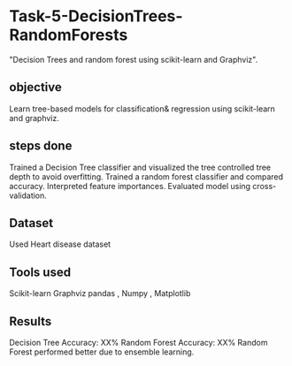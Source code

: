 # Task-5-DecisionTrees-RandomForests
"Decision Trees  and random forest using scikit-learn and Graphviz".
## objective
Learn tree-based models for classification& regression using scikit-learn and graphviz.
## steps done
Trained a Decision Tree classifier and visualized the tree
controlled tree depth to avoid overfitting.
Trained a random forest classifier and compared accuracy.
Interpreted feature importances.
Evaluated model using cross-validation.
## Dataset
Used Heart disease dataset
## Tools used
Scikit-learn
Graphviz
pandas , Numpy , Matplotlib
## Results
Decision Tree Accuracy: XX%
Random Forest Accuracy: XX%
Random Forest performed better due to ensemble learning.
